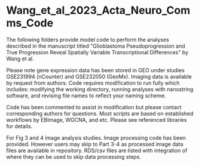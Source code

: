 # Wang_et_al_2023_Acta_Neuro_Comms_Code
The following folders provide model code to perform the analyses described in the manuscript titled "Glioblastoma Pseudoprogression and True Progression Reveal Spatially Variable Transcriptional Differences" by Wang et al.

Please note gene expression data has been stored in GEO under studies GSE231994 (nCounter) and GSE232050 (GeoMx). Imaging data is available by request from authors. Code requires modification to run fully which includes: modifying the working directory, running analyses with nanostring software, and revising file names to reflect your naming scheme.

Code has been commented to assist in modification but please contact corresponding authors for questions. Most scripts are based on established workflows by EBImage, WGCNA, and etc. Please see referenced libraries for details.

For Fig 3 and 4 image analysis studies. Image processing code has been provided. However users may skip to Part 3-4 as processed image data files are available in repository. RDS/csv files are listed with integration of where they can be used to skip data processing steps.